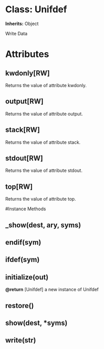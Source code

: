 # Class: Unifdef
**Inherits:** Object
    

Write Data


# Attributes
## kwdonly[RW] [](#attribute-i-kwdonly)
Returns the value of attribute kwdonly.

## output[RW] [](#attribute-i-output)
Returns the value of attribute output.

## stack[RW] [](#attribute-i-stack)
Returns the value of attribute stack.

## stdout[RW] [](#attribute-i-stdout)
Returns the value of attribute stdout.

## top[RW] [](#attribute-i-top)
Returns the value of attribute top.


#Instance Methods
## _show(dest, ary, syms) [](#method-i-_show)

## endif(sym) [](#method-i-endif)

## ifdef(sym) [](#method-i-ifdef)

## initialize(out) [](#method-i-initialize)

**@return** [Unifdef] a new instance of Unifdef

## restore() [](#method-i-restore)

## show(dest, *syms) [](#method-i-show)

## write(str) [](#method-i-write)

